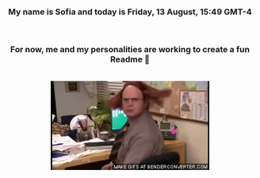 


<div align="center">
<h3 >My name is Sofia and today is Friday, 13 August, 15:49 GMT-4</h3><br>
<h3 >For now, me and my personalities are working to create a fun Readme 👋
</h3><br>
<img src='img/dwight.gif' alt='working...'/>
</div>
